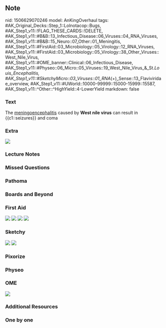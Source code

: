 ## Note
nid: 1506629070246
model: AnKingOverhaul
tags: #AK_Original_Decks::Step_1::Lolnotacop::Bugs, #AK_Step1_v11::!FLAG_THESE_CARDS::!DELETE, #AK_Step1_v11::#B&B::13_Infectious_Disease::06_Viruses::04_RNA_Viruses, #AK_Step1_v11::#B&B::15_Neuro::07_Other::01_Meningitis, #AK_Step1_v11::#FirstAid::03_Microbiology::05_Virology::12_RNA_Viruses, #AK_Step1_v11::#FirstAid::03_Microbiology::05_Virology::38_Other_Viruses::West_Nile_Virus, #AK_Step1_v11::#OME_banner::Clinical::06_Infectious_Disease, #AK_Step1_v11::#Physeo::06_Micro::05_Viruses::19_West_Nile_Virus_&_St._Louis_Encephalitis, #AK_Step1_v11::#SketchyMicro::03_Viruses::01_RNA_(+)_Sense::13_Flaviviridae_overview, #AK_Step1_v11::#UWorld::10000-99999::15000-15999::15587, #AK_Step1_v11::^Other::^HighYield::4-LowerYield
markdown: false

### Text
The <u>meningoencephalitis</u> caused by <b>West nile virus</b> can
result in {{c1::seizures}} and coma

### Extra
<img src="paste-24215025615320.jpg">

### Lecture Notes


### Missed Questions


### Pathoma


### Boards and Beyond


### First Aid
<img src="tmphaqexn3h.png"> <img src="tmpd9ozt8ir.png"> <img src=
"tmpi_v7tbqn.png"> <img src="tmp4lymhd7i.png">

### Sketchy
<img src="paste-59068685221891.jpg"> <img src=
"paste-95cd8039fde0b556c2470804c94d46d540fa08e4.png">

### Pixorize


### Physeo


### OME
<div class="ome-widget">
  <a href=
  "https://onlinemeded.org/spa/infectious-disease?ref=anki"><img src="_OME_AnkiFlashcards_Topic_3.png"></a>
</div>

### Additional Resources


### One by one

